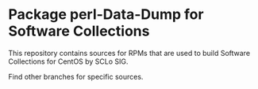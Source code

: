 # Package perl-Data-Dump for Software Collections

This repository contains sources for RPMs that are used
to build Software Collections for CentOS by SCLo SIG.

Find other branches for specific sources.
